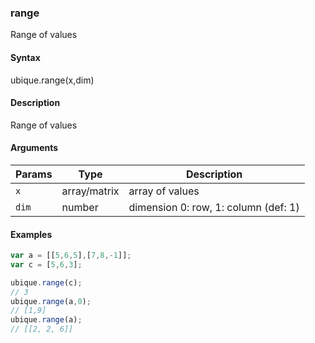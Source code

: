 ### range

Range of values


#### Syntax

ubique.range(x,dim)


#### Description

Range of values  



#### Arguments

|Params|Type|Description
|---------|----|-----------
|`x` | array/matrix | array of values
|`dim` | number | dimension 0: row, 1: column (def: 1)


#### Examples

```js
var a = [[5,6,5],[7,8,-1]];
var c = [5,6,3];

ubique.range(c);
// 3
ubique.range(a,0);
// [1,9]
ubique.range(a);
// [[2, 2, 6]]
```


